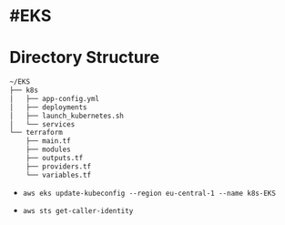 # #EKS

# Directory Structure
```bash
~/EKS
├── k8s
│   ├── app-config.yml
│   ├── deployments
│   ├── launch_kubernetes.sh
│   └── services
└── terraform
    ├── main.tf
    ├── modules
    ├── outputs.tf
    ├── providers.tf
    └── variables.tf
```
- ``aws eks update-kubeconfig --region eu-central-1 --name k8s-EKS``

- ``aws sts get-caller-identity``
